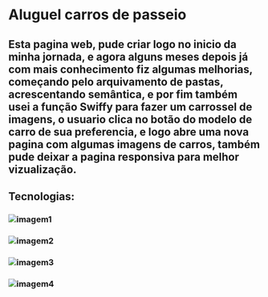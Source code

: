 # Aluguel carros de passeio

## Esta pagina web, pude criar logo no inicio da minha jornada, e agora alguns meses depois já com mais conhecimento fiz algumas melhorias, começando pelo arquivamento de pastas, acrescentando semântica, e por fim também usei a função Swiffy para fazer um carrossel de imagens, o usuario clica no botão do modelo de carro de sua preferencia, e logo abre uma nova pagina com algumas imagens de carros, também pude deixar a pagina responsiva para melhor vizualização.

## Tecnologias: 

### ![imagem1](https://github.com/Douglaslima93/aluguel-de-carros-de-passeio/assets/121909515/aeb739c1-6931-4fb2-bfda-e9c8b0d8dbbf)
### ![imagem2](https://github.com/Douglaslima93/aluguel-de-carros-de-passeio/assets/121909515/70795171-1155-4cfe-b506-9207a0e8e8e3)
### ![imagem3](https://github.com/Douglaslima93/aluguel-de-carros-de-passeio/assets/121909515/b4969b60-6b0f-448b-b4c2-1fa13b265d8c)
### ![imagem4](https://github.com/Douglaslima93/aluguel-de-carros-de-passeio/assets/121909515/f9586cc0-5e1f-4ce4-a3cf-481f9790519a)

